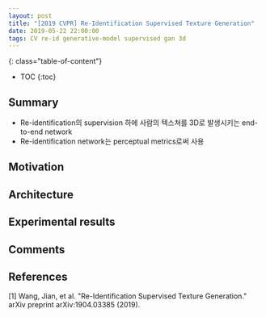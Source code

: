 ```yaml
---
layout: post
title: "[2019 CVPR] Re-Identification Supervised Texture Generation"
date: 2019-05-22 22:00:00
tags: CV re-id generative-model supervised gan 3d
---
```


<!--more-->

{: class="table-of-content"}
* TOC
{:toc}


## Summary

- Re-identification의 supervision 하에 사람의 텍스쳐를 3D로 발생시키는 end-to-end network
- Re-identification network는 perceptual metrics로써 사용 

## Motivation


## Architecture


## Experimental results


## Comments


## References

[1] Wang, Jian, et al. "Re-Identification Supervised Texture Generation." arXiv preprint arXiv:1904.03385 (2019).
